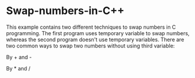 # Swap-numbers-in-C++
This example contains two different techniques to swap numbers in C programming. The first program uses temporary variable to swap numbers, whereas the second program doesn't use temporary variables.
There are two common ways to swap two numbers without using third variable:

By + and -


By * and /
